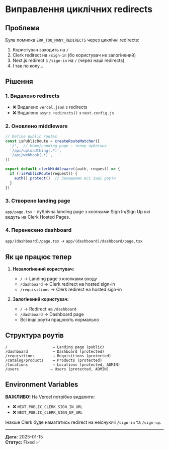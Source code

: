 # Виправлення циклічних redirects

## Проблема

Була помилка `ERR_TOO_MANY_REDIRECTS` через циклічні redirects:
1. Користувач заходить на `/`
2. Clerk redirect на `/sign-in` (бо користувач не залогінений)
3. Next.js redirect з `/sign-in` на `/` (через наші redirects)
4. І так по колу...

## Рішення

### 1. Видалено redirects
- ❌ Видалено `vercel.json` з redirects
- ❌ Видалено `async redirects()` з `next.config.js`

### 2. Оновлено middleware
```ts
// Define public routes
const isPublicRoute = createRouteMatcher([
  '/',  // Home/Landing page - тепер публічна
  '/api/uploadthing(.*)',
  '/api/webhook(.*)',
])

export default clerkMiddleware((auth, request) => {
  if (!isPublicRoute(request)) {
    auth().protect()  // Захищаємо всі інші роути
  }
})
```

### 3. Створено landing page
`app/page.tsx` - публічна landing page з кнопками Sign In/Sign Up які ведуть на Clerk Hosted Pages.

### 4. Перенесено dashboard
`app/(dashboard)/page.tsx` → `app/(dashboard)/dashboard/page.tsx`

## Як це працює тепер

1. **Незалогінений користувач:**
   - `/` → Landing page з кнопками входу
   - `/dashboard` → Clerk redirect на hosted sign-in
   - `/requisitions` → Clerk redirect на hosted sign-in

2. **Залогінений користувач:**
   - `/` → Redirect на `/dashboard`
   - `/dashboard` → Dashboard page
   - Всі інші роути працюють нормально

## Структура роутів

```
/                    → Landing page (public)
/dashboard           → Dashboard (protected)
/requisitions        → Requisitions (protected)
/catalog/products    → Products (protected)
/locations           → Locations (protected, ADMIN)
/users              → Users (protected, ADMIN)
```

## Environment Variables

**ВАЖЛИВО!** На Vercel потрібно видалити:
- ❌ `NEXT_PUBLIC_CLERK_SIGN_IN_URL`
- ❌ `NEXT_PUBLIC_CLERK_SIGN_UP_URL`

Інакше Clerk буде намагатись redirect на неіснуючі `/sign-in` та `/sign-up`.

---

**Дата:** 2025-01-15  
**Статус:** Fixed ✅
